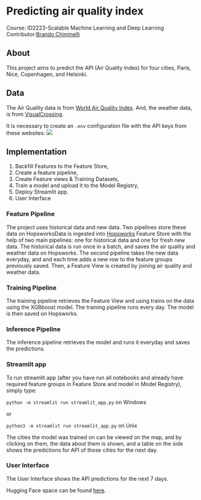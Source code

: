 # Predicting air quality index

Course: ID2223-Scalable Machine Learning and Deep Learning
Contributor:<a href="https://github.com/Yasaman97">Brando Chiminelli</a>

## About

This project aims to predict the API (Air Quality Index) for four cities, Paris, Nice, Copenhagen, and Helsinki.

## Data
The Air Quality data is from [World Air Quality Index](https://aqicn.org//here/). And, the weather data, is from [VisualCrossing](https://www.visualcrossing.com/).

It is necessary to create an `.env` configuration file with the API keys from these websites:
![](images/api_keys_env_file.png)


## Implementation
1. Backfill Features to the Feature Store,
2. Create a feature pipeline,
3. Create Feature views & Training Datasets,
4. Train a model and upload it to the Model Registry,
5. Deploy Streamlit app.
6. User Interface

### Feature Pipeline
The project uses historical data and new data. Two pipelines store these data on HopsworksData is ingested into [Hopsworks](https://www.hopsworks.ai/) Feature Store with the help of two main pipelines: one for historical data and one for fresh new data. The historical data is run once in a batch, and saves the air quality and weather data on Hopsworks. The second pipeline takes the new data everyday, and and each time adds a new row to the feature groups previously saved. Then, a Feature View is created by joining air quality and weather data.

### Training Pipeline
The training pipeline retrieves the Feature View and using trains on the data using the XGBboost model. The training pipeline runs every day. The model is then saved on Hopsworks. 

### Inference Pipeline
The inference pipeline retrieves the model and runs it everyday and saves the predictions.

### Streamlit app
To run streamlit app (after you have run all notebooks and already have required feature groups in Feature Store and model in Model Registry), simply type:

`python -m streamlit run streamlit_app.py` on Windows

or

`python3 -m streamlit run streamlit_app.py` on Unix

The cities the model was trained on can be viewed on the map, and by clicking on them, the data about them is shown, and a table on the side shows the predictions for API of those cities for the next day.

### User Interface
The User Interface shows the API predictions for the next 7 days.


Hugging Face space can be found [here](https://huggingface.co/spaces/Yasaman/air_quality).